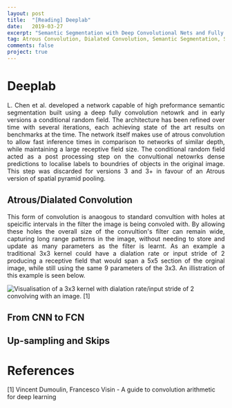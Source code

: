 ```yaml
---
layout: post
title:  "[Reading] Deeplab"
date:   2019-03-27
excerpt: "Semantic Segmentation with Deep Convolutional Nets and Fully Connected CRFs"
tag: Atrous Convolution, Dialated Convolution, Semantic Segmentation, Segmentation
comments: false
project: true
---
```




Deeplab
=======
<p style='text-align: justify;'>
L. Chen et al. developed a network capable of high preformance semantic segmentation built using a deep fully convolution netowrk and in early versions a conditional random field. The architecture has been refined over time with several iterations, each achieving state of the art results on benchmarks at the time. The network itself makes use of atrous convolution to allow fast inference times in comparison to networks of similar depth, while maintaining a large receptive field size. The conditional random field acted as a post processing step on the convultional netowrks dense predictions to localise labels to boundries of objects in the original image. This step was discarded for versions 3 and 3+ in favour of an Atrous version of spatial pyramid pooling.
</p>

Atrous/Dialated Convolution
---------------------------------------------
<p style='text-align: justify;'>
This form of convolution is anaogous to standard convultion with holes at speicific intervals in the filter the image is being convoled with. By allowing these holes the overall size of the convultion's filter can remain wide, capturing long range patterns in the image, without needing to store and update as many parameters as the filter is learnt. As an example a traditional 3x3 kernel could have a dialation rate or input stride of 2 producing a receptive field that would span a 5x5 section of the orginal image, while still using the same 9 parameters of the 3x3. An illistration of this example is seen below.
</p>

<img src="https://cdn-images-1.medium.com/max/600/1*SVkgHoFoiMZkjy54zM_SUw.gif" alt="Visualisation of a 3x3 kernel with dialation rate/input stride of 2 convolving with an image. [1]"/>

From CNN to FCN
---------------
<p style='text-align: justify;'>

</p>
<p style='text-align: justify;'>
 
</p>

Up-sampling and Skips
--------------------
<p style='text-align: justify;'>

</p>
<p style='text-align: justify;'>

</p>
<p style='text-align: justify;'>

</p>


References
==========

[1] Vincent Dumoulin, Francesco Visin - A guide to convolution arithmetic for deep learning

